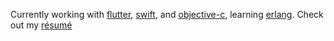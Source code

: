 
Currently working with [flutter](https://flutter.dev), [swift](https://swift.org/), and [objective-c](https://developer.apple.com/library/archive/documentation/Cocoa/Conceptual/ProgrammingWithObjectiveC/Introduction/Introduction.html), learning [erlang](https://erlang.org). Check out my [résumé](https://github.com/technicat/resume)
